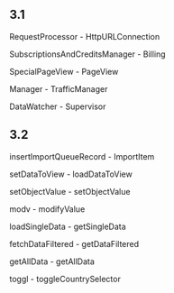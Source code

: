 ## 3.1

RequestProcessor - HttpURLConnection

SubscriptionsAndCreditsManager - Billing

SpecialPageView - PageView

Manager - TrafficManager

DataWatcher - Supervisor

## 3.2

insertImportQueueRecord - ImportItem

setDataToView - loadDataToView

setObjectValue - setObjectValue

modv - modifyValue

loadSingleData - getSingleData

fetchDataFiltered - getDataFiltered

getAllData - getAllData

toggl - toggleCountrySelector